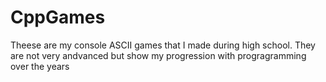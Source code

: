 # CppGames
Theese are my console ASCII games that I made during high school. They are not very andvanced but show my progression with progragramming over the years
